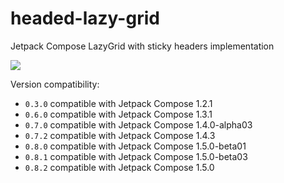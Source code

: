 # headed-lazy-grid
Jetpack Compose LazyGrid with sticky headers implementation

[![](https://jitpack.io/v/Hospes/headed-lazy-grid.svg)](https://jitpack.io/#Hospes/headed-lazy-grid)

Version compatibility:
* `0.3.0` compatible with Jetpack Compose 1.2.1
* `0.6.0` compatible with Jetpack Compose 1.3.1
* `0.7.0` compatible with Jetpack Compose 1.4.0-alpha03
* `0.7.2` compatible with Jetpack Compose 1.4.3
* `0.8.0` compatible with Jetpack Compose 1.5.0-beta01
* `0.8.1` compatible with Jetpack Compose 1.5.0-beta03
* `0.8.2` compatible with Jetpack Compose 1.5.0
